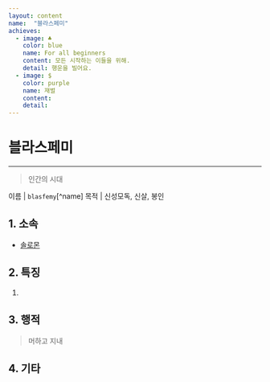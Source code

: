 ```yaml
---
layout: content
name:  "블라스페미"
achieves:
  - image: ♣
    color: blue
    name: For all beginners
    content: 모든 시작하는 이들을 위해.
    detail: 행운을 빌어요.
  - image: $
    color: purple
    name: 재벌
    content:
    detail:
---
```

# 블라스페미
---
>  인간의 시대

이름 | `blasfemy`[^name]
목적 | 신성모독, 신살, 봉인

## 1. 소속

- [솔로몬](../../member/elbaf/index.html)

## 2. 특징

1.


## 3. 행적
  > 머하고 지내


## 4. 기타
